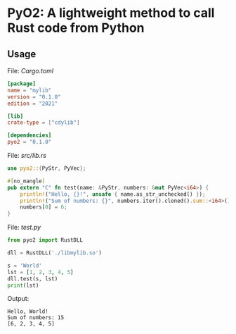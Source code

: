 # PyO2: A lightweight method to call Rust code from Python

## Usage

File: *Cargo.toml*

```toml
[package]
name = "mylib"
version = "0.1.0"
edition = "2021"

[lib]
crate-type = ["cdylib"]

[dependencies]
pyo2 = "0.1.0"
```

File: *src/lib.rs*

```rust
use pyo2::{PyStr, PyVec};

#[no_mangle]
pub extern "C" fn test(name: &PyStr, numbers: &mut PyVec<i64>) {
    println!("Hello, {}!", unsafe { name.as_str_unchecked() });
    println!("Sum of numbers: {}", numbers.iter().cloned().sum::<i64>());
    numbers[0] = 6;
}
```

File: *test.py*

```python
from pyo2 import RustDLL

dll = RustDLL('./libmylib.so')

s = 'World'
lst = [1, 2, 3, 4, 5]
dll.test(s, lst)
print(lst)
```

Output:

```text
Hello, World!
Sum of numbers: 15
[6, 2, 3, 4, 5]
```
